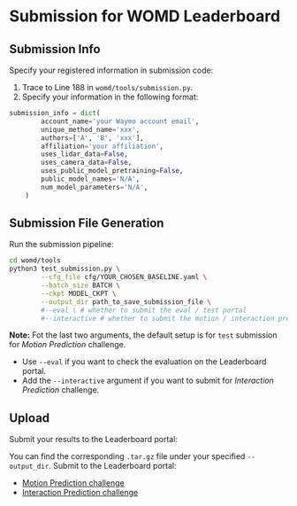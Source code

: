 # Submission for WOMD Leaderboard

## Submission Info

Specify your registered information in submission code:

1. Trace to Line 188 in ```womd/tools/submission.py```.
2. Specify your information in the following format:

```python
submission_info = dict(
        account_name='your Waymo account email',
        unique_method_name='xxx',
        authors=['A', 'B', 'xxx'],
        affiliation='your affiliation',
        uses_lidar_data=False,
        uses_camera_data=False,
        uses_public_model_pretraining=False,
        public_model_names='N/A',
        num_model_parameters='N/A',
    )
```


## Submission File Generation

Run the submission pipeline:

```bash
cd womd/tools
python3 test_submission.py \
        --cfg_file cfg/YOUR_CHOSEN_BASELINE.yaml \
        --batch_size BATCH \
        --ckpt MODEL_CKPT \
        --output_dir path_to_save_submission_file \
        #--eval \ # whether to submit the eval / test portal
        #--interactive # whether to submit the motion / interaction prediction task
```

**Note:** Fot the last two arguments, the default setup is for ```test``` submission for *Motion Prediction* challenge.

- Use ```--eval``` if you want to check the evaluation on the Leaderboard portal.
- Add the ```--interactive``` argument if you want to submit for *Interaction Prediction* challenge.

## Upload

Submit your results to the Leaderboard portal:

You can find the corresponding ```.tar.gz``` file under your specified ```--output_dir```. Submit to the Leaderboard portal:

- [Motion Prediction challenge](https://waymo.com/open/challenges/2024/motion-prediction/)
- [Interaction Prediction challenge](https://waymo.com/open/challenges/2021/interaction-prediction/)